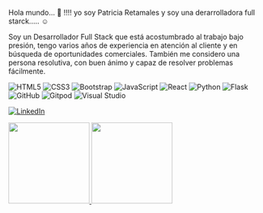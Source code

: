 Hola mundo... 👋  !!!! yo soy Patricia Retamales y soy una derarrolladora full starck..... ☺️

Soy un Desarrollador Full Stack que está acostumbrado al trabajo bajo presión, tengo varios años de experiencia en atención al cliente y en búsqueda de oportunidades comerciales. También me considero una persona resolutiva, con buen ánimo y capaz de resolver problemas fácilmente.

![HTML5](https://img.shields.io/badge/html5-%23E34F26.svg?style=for-the-badge&logo=html5&logoColor=white)
![CSS3](https://img.shields.io/badge/css3-%231572B6.svg?style=for-the-badge&logo=css3&logoColor=white) 
![Bootstrap](https://img.shields.io/badge/bootstrap-%23563D7C.svg?style=for-the-badge&logo=bootstrap&logoColor=white)
![JavaScript](https://img.shields.io/badge/javascript-%23323330.svg?style=for-the-badge&logo=javascript&logoColor=%23F7DF1E)
![React](https://img.shields.io/badge/react-%2320232a.svg?style=for-the-badge&logo=react&logoColor=%2361DAFB)
![Python](https://img.shields.io/badge/python-3670A0?style=for-the-badge&logo=python&logoColor=ffdd54)
![Flask](https://img.shields.io/badge/flask-%23000.svg?style=for-the-badge&logo=flask&logoColor=white)
![GitHub](https://img.shields.io/badge/github-%23121011.svg?style=for-the-badge&logo=github&logoColor=white)
![Gitpod](https://img.shields.io/badge/gitpod-f06611.svg?style=for-the-badge&logo=gitpod&logoColor=white)
![Visual Studio](https://img.shields.io/badge/Visual%20Studio-5C2D91.svg?style=for-the-badge&logo=visual-studio&logoColor=white)




<a href="" target="_blank"> ![LinkedIn](https://img.shields.io/badge/linkedin-%230077B5.svg?style=for-the-badge&logo=linkedin&logoColor=white)</a>



<a href="https://github.com/angelicamaliqueo">
    <img height="160rem" src="https://github-readme-stats.vercel.app/api?username=angelicamaliqueo&show_icons=true&theme=dracula&include_all_commits=true&count_private=true"/>
    <img height="160em" src="https://github-readme-stats.vercel.app/api/top-langs/?username=angelicamaliqueo&layout=compact&langs_count=7&theme=dracula"/>

